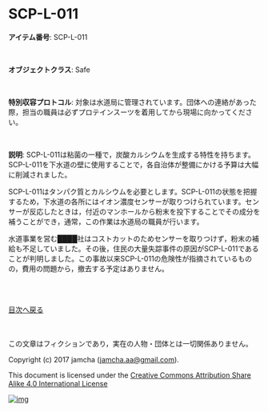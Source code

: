 # SCP-L-011

**アイテム番号**: SCP-L-011  

<br>  

**オブジェクトクラス**: Safe  

<br>  

**特別収容プロトコル**: 対象は水道局に管理されています。団体への連絡があった際，担当の職員は必ずプロテインスーツを着用してから現場に向かってください。  

<br>  

**説明**: SCP-L-011は粘菌の一種で，炭酸カルシウムを生成する特性を持ちます。SCP-L-011を下水道の壁に使用することで，各自治体が整備にかける予算は大幅に削減されました。  

SCP-L-011はタンパク質とカルシウムを必要とします。SCP-L-011の状態を把握するため，下水道の各所にはイオン濃度センサーが取りつけられています。センサーが反応したときは，付近のマンホールから粉末を投下することでその成分を補うことができ，通常，この作業は水道局の職員が行います。  

水道事業を営む████社はコストカットのためセンサーを取りつけず，粉末の補給も不足していました。その後，住民の大量失踪事件の原因がSCP-L-011であることが判明しました。この事故以来SCP-L-011の危険性が指摘されているものの，費用の問題から，撤去する予定はありません。  

<br>  
<br>  

[目次へ戻る](https://github.com/jamcha-aa/SCP/blob/master/README.md)  

<br>  
<br>  
この文章はフィクションであり，実在の人物・団体とは一切関係ありません。  

Copyright (c) 2017 jamcha (jamcha.aa@gmail.com).  

This document is licensed under the [Creative Commons Attribution Share Alike 4.0 International License](http://creativecommons.org/licenses/by-sa/4.0/deed)  

[![img](http://i.creativecommons.org/l/by-sa/3.0/80x15.png)](http://creativecommons.org/licenses/by-sa/4.0/deed)